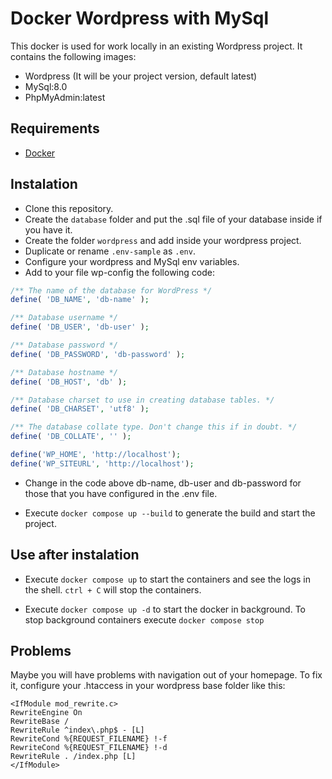
# Docker Wordpress with MySql

This docker is used for work locally in an existing Wordpress project. It contains the following images:

-   Wordpress (It will be your project version, default latest)
-   MySql:8.0
-   PhpMyAdmin:latest 

## Requirements

-   [Docker](https://docs.docker.com/get-started/get-docker/)

## Instalation

-   Clone this repository.
-   Create the `database` folder and put the .sql file of your database inside if you have it.
-   Create the folder `wordpress` and add inside your wordpress project.
-   Duplicate or rename `.env-sample` as `.env`.
-   Configure your wordpress and MySql env variables.
-   Add to your file wp-config the following code:

```php
/** The name of the database for WordPress */
define( 'DB_NAME', 'db-name' );

/** Database username */
define( 'DB_USER', 'db-user' );

/** Database password */
define( 'DB_PASSWORD', 'db-password' );

/** Database hostname */
define( 'DB_HOST', 'db' );

/** Database charset to use in creating database tables. */
define( 'DB_CHARSET', 'utf8' );

/** The database collate type. Don't change this if in doubt. */
define( 'DB_COLLATE', '' );

define('WP_HOME', 'http://localhost');
define('WP_SITEURL', 'http://localhost');
````
-   Change in the code above db-name, db-user and db-password for those that you have configured in the .env file.

-   Execute `docker compose up --build` to generate the build and start the project.

## Use after instalation

-   Execute `docker compose up` to start the containers and see the logs in the shell. `ctrl + C` will stop the containers.

-   Execute `docker compose up -d` to start the docker in background. To stop background containers execute `docker compose stop`

## Problems

Maybe you will have problems with navigation out of your homepage. To fix it, configure your .htaccess in your wordpress base folder like this:

```
<IfModule mod_rewrite.c>
RewriteEngine On
RewriteBase /
RewriteRule ^index\.php$ - [L]
RewriteCond %{REQUEST_FILENAME} !-f
RewriteCond %{REQUEST_FILENAME} !-d
RewriteRule . /index.php [L]
</IfModule>
```





